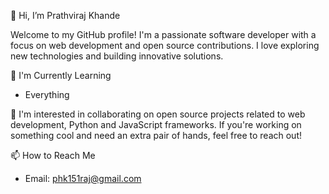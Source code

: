 👋 Hi, I’m Prathviraj Khande

Welcome to my GitHub profile! I'm a passionate software developer with a focus on web development and open source contributions. I love exploring new technologies and building innovative solutions.

🌱 I'm Currently Learning
- Everything

👯 I'm interested in collaborating on 
open source projects related to web development, Python and JavaScript frameworks. If you're working on something cool and need an extra pair of hands, feel free to reach out!

📫 How to Reach Me
- Email: phk151raj@gmail.com


<!---
PHKhande/PHKhande is a ✨ special ✨ repository because its `README.md` (this file) appears on your GitHub profile.
You can click the Preview link to take a look at your changes.
--->
